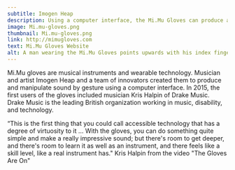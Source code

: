 ```yaml
---
subtitle: Imogen Heap
description: Using a computer interface, the Mi.Mu Gloves can produce and manipulate sound through gesture.
image: Mi.mu-gloves.png
thumbnail: Mi.mu-gloves.png
link: http://mimugloves.com
text: Mi.Mu Gloves Website
alt: A man wearing the Mi.Mu Gloves points upwards with his index finger.
---
```

Mi.Mu gloves are musical instruments and wearable technology. Musician and artist Imogen Heap and a team of innovators created them to produce and manipulate sound by gesture using a computer interface. In 2015, the first users of the gloves included musician Kris Halpin of Drake Music. Drake Music is the leading British organization working in music, disability, and technology.  

“This is the first thing that you could call accessible technology that has a degree of virtuosity to it ... With the gloves, you can do something quite simple and make a really impressive sound; but there's room to get deeper, and there's room to learn it as well as an instrument, and there feels like a skill level, like a real instrument has." 
Kris Halpin from the video "The Gloves Are On"